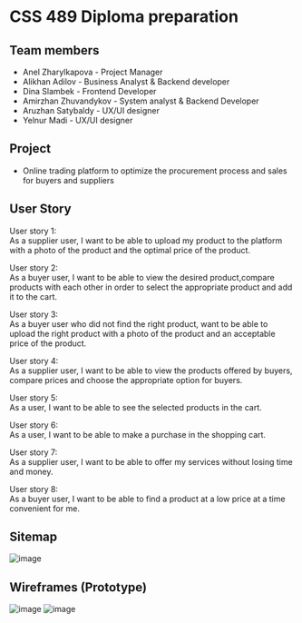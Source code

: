# CSS 489 Diploma preparation 
## Team members 
+ Anel Zharylkapova - Project Manager 
+ Alikhan Adilov - Business Analyst & Backend developer 
+ Dina Slambek - Frontend Developer 
+ Amirzhan Zhuvandykov -  System analyst & Backend Developer 
+ Aruzhan Satybaldy -  UX/UI designer 
+ Yelnur Madi -  UX/UI designer 
 
## Project 
- Online trading platform to optimize the procurement process and sales for buyers and suppliers 
 
 
## User Story 
 
User story 1:  
As a supplier user, I want to be able to upload my product to the platform with a photo of the product and the optimal price of the product. 
 
User story 2:  
As a buyer user, I want to be able to view the desired product,compare products with each other in order to select the appropriate product and add it to the cart. 
 
User story 3:  
As a buyer user who did not find the right product, want to be able to upload the right product with a photo of the product and an acceptable price of the product. 
 
User story 4:  
As a supplier user, I want to be able to view the products offered by buyers, compare prices and choose the appropriate option for buyers. 
 
User story 5:  
As a user, I want to be able to see the selected products in the cart. 
 
User story 6:  
As a user, I want to be able to make a purchase in the shopping cart. 
 
User story 7:  
As a supplier user, I want to be able to offer my services without losing time and money. 
 
User story 8:  
As a buyer user, I want to be able to find a product at a low price at a time convenient for me. 
 
 
 
 
## Sitemap 
 
<img src="https://i.ibb.co/C1RwRGB/sitemap.png" alt="image" border="0"> 
 
 
## Wireframes (Prototype) 
 
<img src="https://i.ibb.co/C1RwRGB/image_1.png" alt="image" border="0"> 
<img src="https://i.ibb.co/C1RwRGB/image_2.png" alt="image" border="0">
